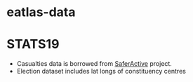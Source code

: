 # eatlas-data

# STATS19

* Casualties data is borrowed from [SaferActive](https://github.com/saferactive) project.
* Election dataset includes lat longs of constituency centres
